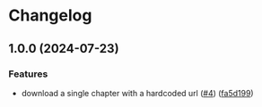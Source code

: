 # Changelog

## 1.0.0 (2024-07-23)


### Features

* download a single chapter with a hardcoded url ([#4](https://github.com/vincent-l-j/light-novel-downloader/issues/4)) ([fa5d199](https://github.com/vincent-l-j/light-novel-downloader/commit/fa5d199b0e9af1cbc4c54d5f591d07b5d326d1a5))
